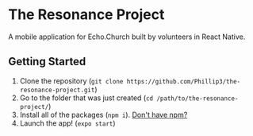 # The Resonance Project
A mobile application for Echo.Church built by volunteers in React Native.

## Getting Started
1. Clone the repository (`git clone https://github.com/Phillip3/the-resonance-project.git`)
2. Go to the folder that was just created (`cd /path/to/the-resonance-project/`)
3. Install all of the packages (`npm i`). [Don't have npm?](https://www.npmjs.com/get-npm)
4. Launch the app! (`expo start`)
